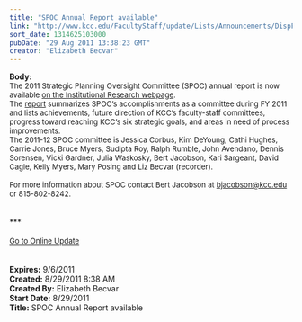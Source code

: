 ```yaml
---
title: "SPOC Annual Report available"
link: "http://www.kcc.edu/FacultyStaff/update/Lists/Announcements/DispForm.aspx?ID=419"
sort_date: 1314625103000
pubDate: "29 Aug 2011 13:38:23 GMT"
creator: "Elizabeth Becvar"
---
```


<div><b>Body:</b> <div class="ExternalClass02CBFF35C9394A3C87A10FC68F4450AF">
<div><font size="2">The 2011 Strategic Planning Oversight Committee (SPOC) annual report is now available </font><a href="/Community/Collegeinfo/oir/Pages/default.aspx"><font size="2">on the Institutional Research webpage</font></a><font size="2">. <br /></font></div>
<div><font size="2">The </font><a href="/Community/Collegeinfo/ie/strategic-plan/Documents/SPOC_Final_2011_Annual_Reportwwi%20(2).pdf"><font size="2">report</font></a><font size="2"> summarizes SPOC’s accomplishments as a committee during FY 2011 and lists achievements, future direction of KCC’s faculty-staff committees, progress toward reaching KCC’s six strategic goals, and areas in need of process improvements.<br /></font></div>
<div><font size="2">The 2011-12 SPOC committee is Jessica Corbus, Kim DeYoung, Cathi Hughes, Carrie Jones, Bruce Myers, Sudipta Roy, Ralph Rumble, John Avendano, Dennis Sorensen, Vicki Gardner, Julia Waskosky, Bert Jacobson, Kari Sargeant, David Cagle, Kelly Myers, Mary Posing and Liz Becvar (recorder).</font></div><font size="2">
<div><br />For more information about SPOC contact Bert Jacobson at </font><a href="mailto:bjacobson@kcc.edu"><font size="2">bjacobson@kcc.edu</font></a><font size="2"> or </font><span style="white-space:nowrap" class="baec5a81-e4d6-4674-97f3-e9220f0136c1"><font size="2">815-802-8242.</font></span></div></div>
<div> </div>
<div> </div>
<div>***</div>
<div> </div>
<div>
<div><font size="2"><a href="/FacultyStaff/update/Pages/dailyupdate.aspx">Go to Online Update</a></font></div>
<div><font size="2"></font> </div>
<div> </div></div></div>
<div><b>Expires:</b> 9/6/2011</div>
<div><b>Created:</b> 8/29/2011 8:38 AM</div>
<div><b>Created By:</b> Elizabeth Becvar</div>
<div><b>Start Date:</b> 8/29/2011</div>
<div><b>Title:</b> SPOC Annual Report available</div>

